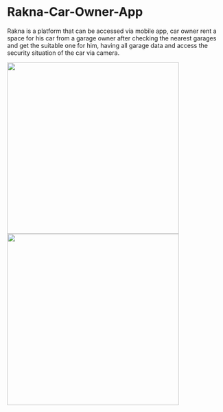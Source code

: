 # Rakna-Car-Owner-App
Rakna is a platform that can be accessed via mobile app, car owner rent a space for his car from a garage owner after checking the nearest garages and get the suitable one for him, having all garage data and access the security situation of the car via camera.

<img src="https://user-images.githubusercontent.com/35526918/66869301-667fc980-ef9f-11e9-8eff-8f8a25749708.png" width=400>
<img src="https://user-images.githubusercontent.com/35526918/66869848-8663bd00-efa0-11e9-9853-e3cc51a70941.png" width=400>
